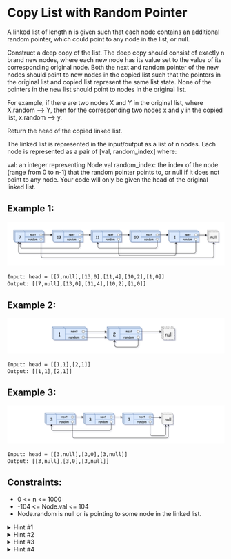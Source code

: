# Copy List with Random Pointer

A linked list of length n is given such that each node contains an additional random pointer, which could point to any node in the list, or null.

Construct a deep copy of the list. The deep copy should consist of exactly n brand new nodes, where each new node has its value set to the value of its corresponding original node. Both the next and random pointer of the new nodes should point to new nodes in the copied list such that the pointers in the original list and copied list represent the same list state. None of the pointers in the new list should point to nodes in the original list.

For example, if there are two nodes X and Y in the original list, where X.random --> Y, then for the corresponding two nodes x and y in the copied list, x.random --> y.

Return the head of the copied linked list.

The linked list is represented in the input/output as a list of n nodes. Each node is represented as a pair of [val, random_index] where:

val: an integer representing Node.val
random_index: the index of the node (range from 0 to n-1) that the random pointer points to, or null if it does not point to any node.
Your code will only be given the head of the original linked list.

## Example 1:

!["Example 1"](./images/e1.png)

```
Input: head = [[7,null],[13,0],[11,4],[10,2],[1,0]]
Output: [[7,null],[13,0],[11,4],[10,2],[1,0]]
```

## Example 2:

!["Example 1"](./images/e2.png)

```
Input: head = [[1,1],[2,1]]
Output: [[1,1],[2,1]]
```

## Example 3:

!["Example 1"](./images/e3.png)

```
Input: head = [[3,null],[3,0],[3,null]]
Output: [[3,null],[3,0],[3,null]]
```

## Constraints:

- 0 <= n <= 1000
- -104 <= Node.val <= 104
- Node.random is null or is pointing to some node in the linked list.

<details>
<summary>Hint #1</summary>
Just iterate the linked list and create copies of the nodes on the go. Since a node can be referenced from multiple nodes due to the random pointers, make sure you are not making multiple copies of the same node.
</details>

<details>
<summary>Hint #2</summary>
You may want to use extra space to keep old node ---> new node mapping to prevent creating multiples copies of same node.
</details>

<details>
<summary>Hint #3</summary>
We can avoid using extra space for old node ---> new node mapping, by tweaking the original linked list. Simply interweave the nodes of the old and copied list. For e.g.

```
Old List: A --> B --> C --> D
InterWeaved List: A --> A' --> B --> B' --> C --> C' --> D --> D'
```

</details>

<details>
<summary>Hint #4</summary>
The interweaving is done using next pointers and we can make use of interweaved structure to get the correct reference nodes for random pointers.
</details>
